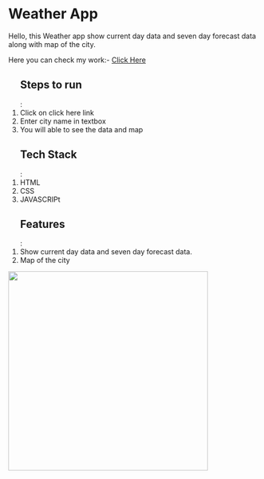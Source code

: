 <h1>Weather App</h1>
<p>Hello, this Weather app show current day data and seven day forecast data along with map of the city.</p>
<p>Here you can check my work:- <a href="https://frosty-lumiere-f1918e.netlify.app/" target="_blank">Click Here</a></p>
<ol><h2>Steps to run</h2>:
  <li>Click on click here link</li>
  <li>Enter city name in textbox</li>
  <li>You will able to see the data and map</li>
</ol>


<ol><h2>Tech Stack</h2>:
  <li>HTML</li>
  <li>CSS</li>
  <li>JAVASCRIPt</li>
</ol>


<ol><h2>Features</h2>:
  <li>Show current day data and seven day forecast data.</li>
  <li>Map of the city</li>
</ol>

<img src="https://bhaveshagrawalportfolio.netlify.app/weather_demo.png" width="400px"/>

